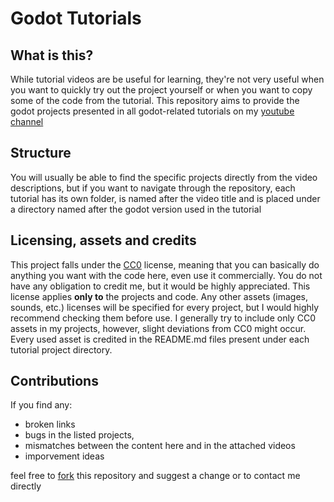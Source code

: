 # Godot Tutorials

## What is this?

While tutorial videos are be useful for learning, they're not very useful when you want to quickly try out the project yourself or when you want to copy some of the code from the tutorial. This repository aims to provide the godot projects presented in all godot-related tutorials on my [youtube channel](https://www.youtube.com/@cashewolddew)

## Structure

You will usually be able to find the specific projects directly from the video descriptions, but if you want to navigate through the repository, each tutorial has its own folder, is named after the video title and is placed under a directory named after the godot version used in the tutorial

## Licensing, assets and credits

This project falls under the [CC0](LICENSE) license, meaning that you can basically do anything you want with the code here, even use it commercially. You do not have any obligation to credit me, but it would be highly appreciated. This license applies **only to** the projects and code. Any other assets (images, sounds, etc.) licenses will be specified for every project, but I would highly recommend checking them before use. I generally try to include only CC0 assets in my projects, however, slight deviations from CC0 might occur. Every used asset is credited in the README.md files present under each tutorial project directory.

## Contributions

If you find any:
- broken links
- bugs in the listed projects,
- mismatches between the content here and in the attached videos
- imporvement ideas

feel free to [fork](https://docs.github.com/en/pull-requests/collaborating-with-pull-requests/working-with-forks/fork-a-repo#about-forks) this repository and suggest a change or to contact me directly
